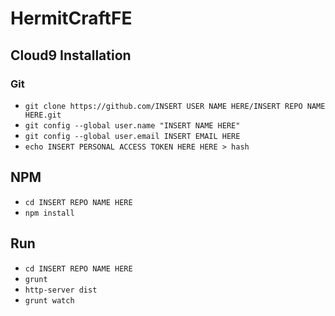 # HermitCraftFE

## Cloud9 Installation
### Git
  * `git clone https://github.com/INSERT USER NAME HERE/INSERT REPO NAME HERE.git`
  * `git config --global user.name "INSERT NAME HERE"`
  * `git config --global user.email INSERT EMAIL HERE`
  * `echo INSERT PERSONAL ACCESS TOKEN HERE HERE > hash`

## NPM
  * `cd INSERT REPO NAME HERE`
  * `npm install`

## Run
  * `cd INSERT REPO NAME HERE`
  * `grunt`
  * `http-server dist`
  * `grunt watch`